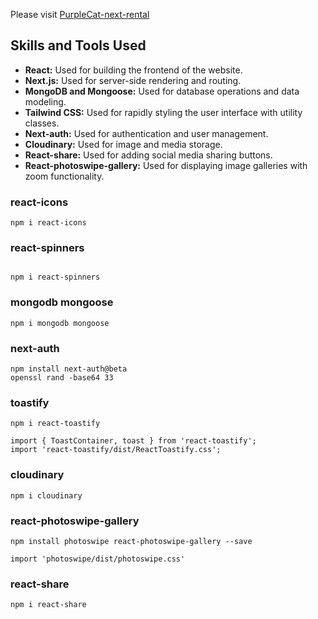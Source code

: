 Please visit [PurpleCat-next-rental](https://purplecat-next-rental.vercel.app/)

## Skills and Tools Used

- **React:** Used for building the frontend of the website.
- **Next.js:** Used for server-side rendering and routing.
- **MongoDB and Mongoose:** Used for database operations and data modeling.
- **Tailwind CSS:** Used for rapidly styling the user interface with utility classes.
- **Next-auth:** Used for authentication and user management.
- **Cloudinary:** Used for image and media storage.
- **React-share:** Used for adding social media sharing buttons.
- **React-photoswipe-gallery:** Used for displaying image galleries with zoom functionality.

### react-icons

```
npm i react-icons

```

### react-spinners

```

npm i react-spinners

```

### mongodb mongoose

```
npm i mongodb mongoose

```

### next-auth

```
npm install next-auth@beta
openssl rand -base64 33

```

### toastify

```
npm i react-toastify

import { ToastContainer, toast } from 'react-toastify';
import 'react-toastify/dist/ReactToastify.css';

```

### cloudinary

```
npm i cloudinary

```

### react-photoswipe-gallery

```
npm install photoswipe react-photoswipe-gallery --save

import 'photoswipe/dist/photoswipe.css'

```

### react-share

```
npm i react-share

```
